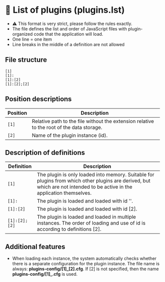 # 📄 List of plugins (plugins.lst)

- ⚠️ This format is very strict, please follow the rules exactly.
- The file defines the list and order of JavaScript files with plugin-organized code that the application will load.
- One line = one item
- Line breaks in the middle of a definition are not allowed

## File structure

```text
[1]
[1]:
[1]:[2]
[1]:[2];[2]
```

## Position descriptions

| Position | Description |
|---|---|
| `[1]` | Relative path to the file without the extension relative to the root of the data storage. |
| `[2]` | Name of the plugin instance (id). |

## Description of definitions

| Definition | Description |
|---|---|
| `[1]` | The plugin is only loaded into memory. Suitable for plugins from which other plugins are derived, but which are not intended to be active in the application themselves. |
| `[1]:` | The plugin is loaded and loaded with id ''. |
| `[1]:[2]` | The plugin is loaded and loaded with id [2]. |
| `[1]:[2];[2]` | The plugin is loaded and loaded in multiple instances. The order of loading and use of id is according to definitions [2]. |

## Additional features

- When loading each instance, the system automatically checks whether there is a separate configuration for the plugin instance. The file name is always: **plugins-config/\[1\]_\[2\].cfg**. If \[2\] is not specified, then the name **plugins-config/\[1\]_.cfg** is used.
